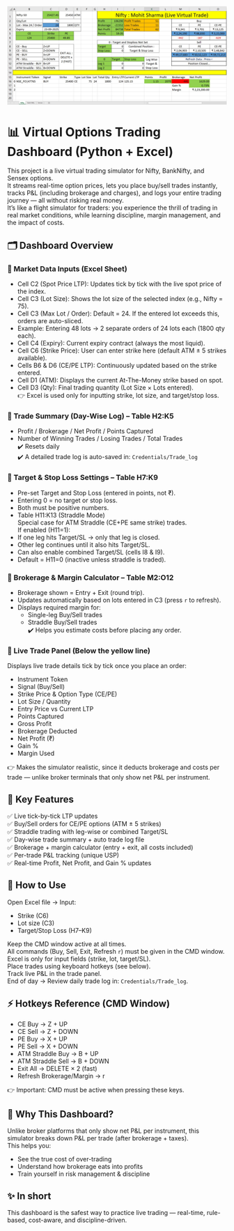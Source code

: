 ![Dashboard](Dashboard.jpg)

# 📊 Virtual Options Trading Dashboard (Python + Excel)

This project is a live virtual trading simulator for Nifty, BankNifty, and Sensex options.  
It streams real-time option prices, lets you place buy/sell trades instantly, tracks P&L (including brokerage and charges), and logs your entire trading journey — all without risking real money.  
It’s like a flight simulator for traders: you experience the thrill of trading in real market conditions, while learning discipline, margin management, and the impact of costs.

## 🗂 Dashboard Overview

### 🔹 Market Data Inputs (Excel Sheet)

- Cell C2 (Spot Price LTP): Updates tick by tick with the live spot price of the index.
- Cell C3 (Lot Size): Shows the lot size of the selected index (e.g., Nifty = 75).
- Cell C3 (Max Lot / Order): Default = 24. If the entered lot exceeds this, orders are auto-sliced.
- Example: Entering 48 lots → 2 separate orders of 24 lots each (1800 qty each).
- Cell C4 (Expiry): Current expiry contract (always the most liquid).
- Cell C6 (Strike Price): User can enter strike here (default ATM ± 5 strikes available).
- Cells B6 & D6 (CE/PE LTP): Continuously updated based on the strike entered.
- Cell D1 (ATM): Displays the current At-The-Money strike based on spot.
- Cell D3 (Qty): Final trading quantity (Lot Size × Lots entered).  
👉 Excel is used only for inputting strike, lot size, and target/stop loss.

### 🔹 Trade Summary (Day-Wise Log) – Table H2:K5

- Profit / Brokerage / Net Profit / Points Captured
- Number of Winning Trades / Losing Trades / Total Trades  
✔️ Resets daily  
✔️ A detailed trade log is auto-saved in: `Credentials/Trade_log`

### 🔹 Target & Stop Loss Settings – Table H7:K9

- Pre-set Target and Stop Loss (entered in points, not ₹).
- Entering 0 = no target or stop loss.
- Both must be positive numbers.  
- Table H11:K13 (Straddle Mode)  
Special case for ATM Straddle (CE+PE same strike) trades.  
If enabled (H11=1):  
- If one leg hits Target/SL → only that leg is closed.  
- Other leg continues until it also hits Target/SL.  
- Can also enable combined Target/SL (cells I8 & I9).  
- Default = H11=0 (inactive unless straddle is traded).

### 🔹 Brokerage & Margin Calculator – Table M2:O12

- Brokerage shown = Entry + Exit (round trip).
- Updates automatically based on lots entered in C3 (press `r` to refresh).
- Displays required margin for:
  - Single-leg Buy/Sell trades  
  - Straddle Buy/Sell trades  
✔️ Helps you estimate costs before placing any order.

### 🔹 Live Trade Panel (Below the yellow line)

Displays live trade details tick by tick once you place an order:  
- Instrument Token  
- Signal (Buy/Sell)  
- Strike Price & Option Type (CE/PE)  
- Lot Size / Quantity  
- Entry Price vs Current LTP  
- Points Captured  
- Gross Profit  
- Brokerage Deducted  
- Net Profit (₹)  
- Gain %  
- Margin Used  

👉 Makes the simulator realistic, since it deducts brokerage and costs per trade — unlike broker terminals that only show net P&L per instrument.

## 🎯 Key Features

✅ Live tick-by-tick LTP updates  
✅ Buy/Sell orders for CE/PE options (ATM ± 5 strikes)  
✅ Straddle trading with leg-wise or combined Target/SL  
✅ Day-wise trade summary + auto trade log file  
✅ Brokerage + margin calculator (entry + exit, all costs included)  
✅ Per-trade P&L tracking (unique USP)  
✅ Real-time Profit, Net Profit, and Gain % updates  

## 🚀 How to Use

Open Excel file → Input:  
- Strike (C6)  
- Lot size (C3)  
- Target/Stop Loss (H7–K9)  

Keep the CMD window active at all times.  
All commands (Buy, Sell, Exit, Refresh `r`) must be given in the CMD window.  
Excel is only for input fields (strike, lot, target/SL).  
Place trades using keyboard hotkeys (see below).  
Track live P&L in the trade panel.  
End of day → Review daily trade log in: `Credentials/Trade_log`.  

## ⚡ Hotkeys Reference (CMD Window)

- CE Buy → Z + UP  
- CE Sell → Z + DOWN  
- PE Buy → X + UP  
- PE Sell → X + DOWN  
- ATM Straddle Buy → B + UP  
- ATM Straddle Sell → B + DOWN  
- Exit All → DELETE × 2 (fast)  
- Refresh Brokerage/Margin → r  

👉 Important: CMD must be active when pressing these keys.

## 📌 Why This Dashboard?

Unlike broker platforms that only show net P&L per instrument, this simulator breaks down P&L per trade (after brokerage + taxes).  
This helps you:  
- See the true cost of over-trading  
- Understand how brokerage eats into profits  
- Train yourself in risk management & discipline

## ✨ In short

This dashboard is the safest way to practice live trading — real-time, rule-based, cost-aware, and discipline-driven.
